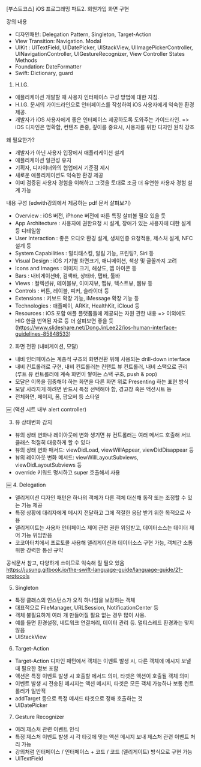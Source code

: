 [부스트코스] iOS 프로그래밍
파트2. 회원가입 화면 구현



강의 내용
- 디자인패턴: Delegation Pattern, Singleton, Target-Action
- View Transition: Navigation. Modal
- UIKit : UITextField, UIDatePicker, UIStackView, UIImagePickerController, UINavigationController, UIGestureRecognizer, View Controller States Methods
- Foundation: DateFormatter
- Swift: Dictionary, guard



1. H.I.G.
- 애플리케이션 개발할 때 사용자 인터페이스 구성 방법에 대한 지침. 
- H.I.G. 문서의 가이드라인으로 인터페이스를 작성하여 iOS 사용자에게 익숙한 환경 제공.
- 개발자가 iOS 사용자에게 좋은 인터페이스 제공하도록 도와주는 가이드라인.
=> iOS 디자인은 명확함, 컨텐츠 존중, 깊이를 중요시, 사용자를 위한 디자인 원칙 강조

왜 필요한가?
- 개발자가 아닌 사용자 입장에서 애플리케이션 설계
- 애플리케이션 일관성 유지
- 기획자, 디자이너와의 협업에서 기준점 제시
- 새로운 애플리케이션도 익숙한 환경 제공
- 이미 검증된 사용자 경험을 이해하고 그것을 토대로 조금 더 유연한 사용자 경험 설계 가능

내용 구성 (edwith강의에서 제공하는 pdf 문서 살펴보기)
- Overview : iOS 버전, iPhone 버전에 따른 특징 살펴볼 필요 있을 듯
- App Architecture : 사용자에 권한요청 시 설계, 장애가 있는 사용자에 대한 설계 등 디테일함
- User Interaction : 좋은 오디오 환경 설계, 생체인증 요청적용, 제스처 설계, NFC 설계 등
- System Capabilities : 멀티태스킹, 알림 기능, 프린팅?, Siri 등
- Visual Design : iOS 기기별 화면크기, 애니메이션, 색상 및 글꼴까지 고려
- Icons and Images : 이미지 크기, 해상도, 앱 아이콘 등
- Bars : 내비게이션바, 검색바, 상태바, 탭바, 툴바
- Views : 컬렉션뷰, 테이블뷰, 이미지뷰, 맵뷰, 텍스트뷰, 웹뷰 등
- Controls : 버튼, 레이블, 피커, 슬라이더 등
- Extensions : 키보드 확장 기능, iMessage 확장 기능 등
- Technologies : 애플페이, ARKit, HealthKit, iCloud 등
- Resources : iOS 포함 애플 플랫폼들에 제공되는 자원 관한 내용
=> 이외에도 HIG 한글 번역된 자료 등 더 살펴보면 좋을 듯
(https://www.slideshare.net/DongJinLee22/ios-human-interface-guidelines-85848533)


2. 화면 전환 (내비게이션, 모달)
- 내비 인터페이스는 계층적 구조의 화면전환 위해 사용되는 drill-down interface
- 내비 컨트롤러로 구현, 내비 컨트롤러는 컨탠트 뷰 컨트롤러, 내비 스택으로 관리 (루트 뷰 컨트롤러에 계속 화면이 쌓이는 스택 구조, push & pop)
- 모달은 이목을 집중해야 하는 화면을 다른 화면 위로 Presenting 하는 표현 방식
- 모달 사라지게 하려면 반드시 특정 선택해야 함, 경고창 혹은 액션시트 등
- 전체화면, 페이지, 폼, 팝오버 등 스타일

￼
(액션 시트 내부 alert controller)





3. 뷰 상태변화 감지
- 뷰의 상태 변화나 레이아웃에 변화 생기면 뷰 컨트롤러는 여러 메서드 호출해 서브클래스 적절히 대응하게 할 수 있다
- 뷰의 상태 변화 매서드: viewDidLoad, viewWillAppear, viewDidDisappear 등
- 뷰의 레이아웃 변화 메서드: viewWillLayoutSubviews, viewDidLayoutSubviews 등
- override 키워드 명시하고 super 호출해서 사용




￼
4. Delegation
- 델리게이션 디자인 패턴은 하나의 객체가 다른 객체 대신해 동작 또는 조정할 수 있는 기능 제공
- 특정 상황에 대리자에게 메시지 전달하고 그에 적절한 응답 받기 위한 목적으로 사용
- 델리게이트는 사용자 인터페이스 제어 관련 권한 위임받고, 데이터소스는 데이터 제어 기능 위임받음
- 코코아터치에서 프로토콜 사용해 델리게이션과 데이터소스 구현 가능, 객체간 소통 위한 강력한 통신 규약

공식문서 참고, 다양하게 쓰이므로 익숙해 질 필요 있음
https://jusung.gitbook.io/the-swift-language-guide/language-guide/21-protocols



5. Singleton
- 특정 클래스의 인스턴스가 오직 하나임을 보장하는 객체
- 대표적으로 FileManager, URLSession, NotificationCenter 등
- 객체 불필요하게 여러 개 만들어질 필요 없는 경우 많이 사용. 
- 예를 들면 환경설정, 네트워크 연결처리, 데이터 관리 등. 멀티스레드 환경과는 맞지 않음
- UIStackView



6. Target-Action
- Target-Action 디자인 패턴에서 객체는 이벤트 발생 시, 다른 객체에 메시지 보낼 때 필요한 정보 포함
- 액션은 특정 이벤트 발생 시 호출할 메서드 의미, 타겟은 액션이 호출될 객체 의미
- 이벤트 발생 시 전송된 메시지는 액션 메시지, 타겟은 모든 객체 가능하나 보통 컨트롤러가 일반적
- addTarget 등으로 특정 메서드 타겟으로 정해 호출하는 것
- UIDatePicker



7. Gesture Recognizer
- 여러 제스처 관련 이벤트 인식
- 특정 제스처 이벤트 발생 시 각 타깃에 맞는 액션 메시지 보내 제스처 관련 이벤트 처리 가능
- 강의처럼 인터페이스 / 인터페이스 + 코드 / 코드 (델리게이트) 방식으로 구현 가능
- UITextField
